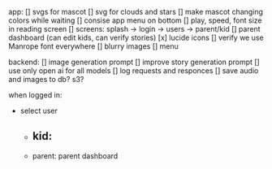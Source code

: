 
app:
[] svgs for mascot
[] svg for clouds and stars
[] make mascot changing colors while waiting
[] consise app menu on bottom
[] play, speed, font size in reading screen
[] screens: splash -> login -> users -> parent/kid 
[] parent dashboard (can edit kids, can verify stories)
[x] lucide icons
[] verify we use Manrope font everywhere
[] blurry images 
[] menu

backend:
[] image generation prompt
[] improve story generation prompt
[] use only open ai for all models
[] log requests and responces
[] save audio and images to db? s3?





when logged in:
- select user
    - kid:
        - 
    - parent:
        parent dashboard